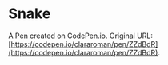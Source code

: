 # Snake

A Pen created on CodePen.io. Original URL: [https://codepen.io/clararoman/pen/ZZdBdR](https://codepen.io/clararoman/pen/ZZdBdR).


